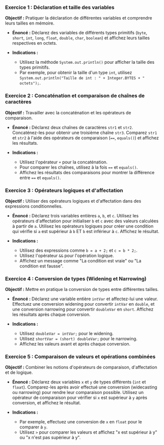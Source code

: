 ### Exercice 1 : Déclaration et taille des variables
**Objectif :** Pratiquer la déclaration de différentes variables et comprendre leurs tailles en mémoire.

- **Énoncé :** Déclarez des variables de différents types primitifs (`byte`, `short`, `int`, `long`, `float`, `double`, `char`, `boolean`) et affichez leurs tailles respectives en octets.

- **Indications :**
  - Utilisez la méthode `System.out.println()` pour afficher la taille des types primitifs.
  - Par exemple, pour obtenir la taille d'un type `int`, utilisez `System.out.println("Taille de int : " + Integer.BYTES + " octets");`.

### Exercice 2 : Concaténation et comparaison de chaînes de caractères
**Objectif :** Travailler avec la concaténation et les opérateurs de comparaison.

- **Énoncé :** Déclarez deux chaînes de caractères `str1` et `str2`. Concaténez-les pour obtenir une troisième chaîne `str3`. Comparez `str1` et `str2` à l'aide des opérateurs de comparaison (`==`, `equals()`) et affichez les résultats.

- **Indications :**
  - Utilisez l'opérateur `+` pour la concaténation.
  - Pour comparer les chaînes, utilisez à la fois `==` et `equals()`.
  - Affichez les résultats des comparaisons pour montrer la différence entre `==` et `equals()`.

### Exercice 3 : Opérateurs logiques et d'affectation
**Objectif :** Utiliser des opérateurs logiques et d'affectation dans des expressions conditionnelles.

- **Énoncé :** Déclarez trois variables entières `a`, `b`, et `c`. Utilisez les opérateurs d'affectation pour initialiser `b` et `c` avec des valeurs calculées à partir de `a`. Utilisez les opérateurs logiques pour créer une condition qui vérifie si `a` est supérieur à `b` ET `b` est inférieur à `c`. Affichez le résultat.

- **Indications :**
  - Utilisez des expressions comme `b = a + 2;` et `c = b * 2;`.
  - Utilisez l'opérateur `&&` pour l'opération logique.
  - Affichez un message comme "La condition est vraie" ou "La condition est fausse".

### Exercice 4 : Conversion de types (Widening et Narrowing)
**Objectif :** Mettre en pratique la conversion de types entre différentes tailles.

- **Énoncé :** Déclarez une variable entière `intVar` et affectez-lui une valeur. Effectuez une conversion widening pour convertir `intVar` en `double`, et une conversion narrowing pour convertir `doubleVar` en `short`. Affichez les résultats après chaque conversion.

- **Indications :**
  - Utilisez `doubleVar = intVar;` pour le widening.
  - Utilisez `shortVar = (short) doubleVar;` pour le narrowing.
  - Affichez les valeurs avant et après chaque conversion.

### Exercice 5 : Comparaison de valeurs et opérations combinées
**Objectif :** Combiner les notions d'opérateurs de comparaison, d'affectation et de logique.

- **Énoncé :** Déclarez deux variables `x` et `y` de types différents (`int` et `float`). Comparez-les après avoir effectué une conversion (widecasting ou narrowing) pour rendre leur comparaison possible. Utilisez un opérateur de comparaison pour vérifier si `x` est supérieur à `y` après conversion, et affichez le résultat.

- **Indications :**
  - Par exemple, effectuez une conversion de `x` en `float` pour le comparer à `y`.
  - Utilisez `>` pour comparer les valeurs et affichez "x est supérieur à y" ou "x n'est pas supérieur à y".
